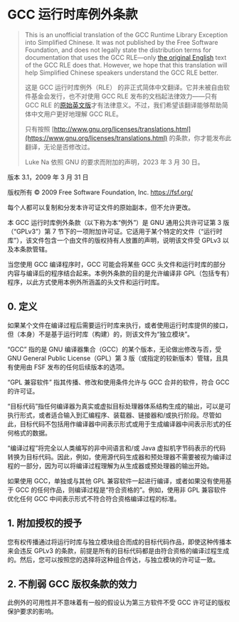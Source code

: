 # GCC 运行时库例外条款

> This is an unofficial translation of the GCC Runtime Library Exception into Simplified Chinese. It was not published by the Free Software Foundation, and does not legally state the distribution terms for documentation that uses the GCC RLE—only [the original English](https://www.gnu.org/licenses/gcc-exception-3.1.en.html) text of the GCC RLE does that. However, we hope that this translation will help Simplified Chinese speakers understand the GCC RLE better. 
>
> 这是 GCC 运行时库例外（RLE） 的非正式简体中文翻译。它并未被自由软件基金会发行，也不对使用 GCC RLE 发布的文档起法律效力——只有 GCC RLE 的[原始英文版](https://www.gnu.org/licenses/gcc-exception-3.1.en.html)才有法律意义。不过，我们希望该翻译能够帮助简体中文用户更好地理解 GCC RLE。
>
> 只有按照 [http://www.gnu.org/licenses/translations.html](https://www.gnu.org/licenses/translations.html) 的条款，你才能发布此翻译，无论是否修改过。
>
> Luke Na 依照 GNU 的要求而附加的声明，2023 年 3 月 30 日。

版本 3.1，2009 年 3 月 31 日

版权所有 © 2009 Free Software Foundation, Inc. https://fsf.org/

每个人都可以复制和分发本许可证文件的原始副本，但不允许更改。

本 GCC 运行时库例外条款（以下称为本“例外”）是 GNU 通用公共许可证第 3 版（“GPLv3”）第 7 节下的一项附加许可证。它适用于某个特定的文件（“运行时库”），该文件包含一个由文件的版权持有人放置的声明，说明该文件受 GPLv3 以及本条款管辖。

当您使用 GCC 编译程序时，GCC 可能会将某些 GCC 头文件和运行时库的部分内容与编译后的程序结合起来。本例外条款的目的是允许编译非 GPL（包括专有）程序，以此方式使用本例外所涵盖的头文件和运行时库。

## 0. 定义

如果某个文件在编译过程后需要运行时库来执行，或者使用运行时库提供的接口，但（本身）不是基于运行时库（构建）的，则该文件为“独立模块”。

“GCC” 指的是 GNU 编译器集合（GCC）的某个版本，无论做出修改与否，受 GNU General Public License（GPL）第 3 版（或指定的较新版本）管辖，且具有使用由 FSF 发布的任何后续版本的选项。

“GPL 兼容软件” 指其传播、修改和使用条件允许与 GCC 合并的软件，符合 GCC 的许可证。

“目标代码”指任何编译器为真实或虚拟目标处理器体系结构生成的输出，可以是可执行形式，或者适合输入到汇编程序、装载器、链接器和/或执行阶段。尽管如此，目标代码不包括用作编译器中间表示形式或用于生成编译器中间表示形式的任何格式的数据。

“编译过程”将完全以人类编写的非中间语言和/或 Java 虚拟机字节码表示的代码转换为目标代码。因此，例如，使用源代码生成器和预处理器不需要被视为编译过程的一部分，因为可以将编译过程理解为从生成器或预处理器的输出开始。

如果使用 GCC，单独或与其他 GPL 兼容软件一起进行编译，或者如果没有使用基于 GCC 的任何作品，则编译过程是“符合资格的”。例如，使用非 GPL 兼容软件优化任何 GCC 中间表示形式不符合符合资格编译过程的标准。

## 1. 附加授权的授予 
您有权传播通过将运行时库与独立模块组合而成的目标代码作品，即使这种传播本来会违反 GPLv3 的条款，前提是所有的目标代码都是由符合资格的编译过程生成的。然后，您可以按照您的选择将这种组合传达，与独立模块的许可证一致。

## 2. 不削弱 GCC 版权条款的效力 
此例外的可用性并不意味着有一般的假设认为第三方软件不受 GCC 许可证的版权保护要求的影响。